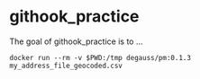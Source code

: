 
# githook_practice

<!-- badges: start -->
<!-- badges: end -->

The goal of githook_practice is to ...

```
docker run --rm -v $PWD:/tmp degauss/pm:0.1.3 my_address_file_geocoded.csv
```
